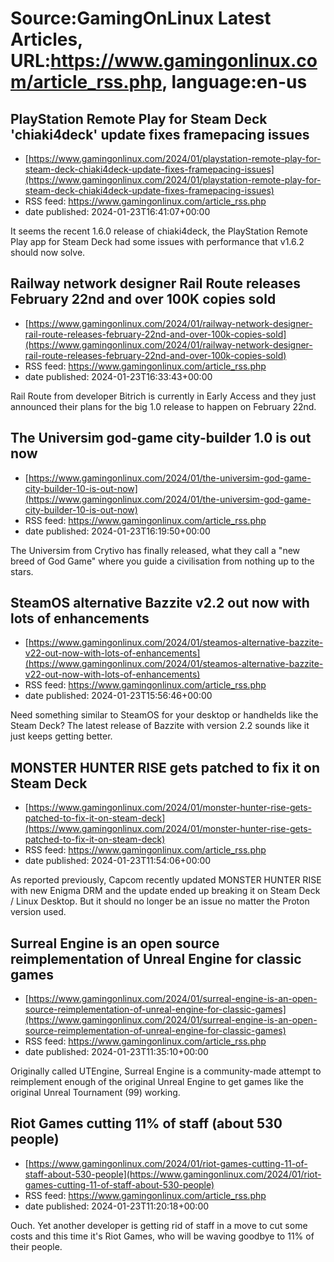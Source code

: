 # Source:GamingOnLinux Latest Articles, URL:https://www.gamingonlinux.com/article_rss.php, language:en-us

## PlayStation Remote Play for Steam Deck 'chiaki4deck' update fixes framepacing issues
 - [https://www.gamingonlinux.com/2024/01/playstation-remote-play-for-steam-deck-chiaki4deck-update-fixes-framepacing-issues](https://www.gamingonlinux.com/2024/01/playstation-remote-play-for-steam-deck-chiaki4deck-update-fixes-framepacing-issues)
 - RSS feed: https://www.gamingonlinux.com/article_rss.php
 - date published: 2024-01-23T16:41:07+00:00

It seems the recent 1.6.0 release of chiaki4deck, the PlayStation Remote Play app for Steam Deck had some issues with performance that v1.6.2 should now solve.

## Railway network designer Rail Route releases February 22nd and over 100K copies sold
 - [https://www.gamingonlinux.com/2024/01/railway-network-designer-rail-route-releases-february-22nd-and-over-100k-copies-sold](https://www.gamingonlinux.com/2024/01/railway-network-designer-rail-route-releases-february-22nd-and-over-100k-copies-sold)
 - RSS feed: https://www.gamingonlinux.com/article_rss.php
 - date published: 2024-01-23T16:33:43+00:00

Rail Route from developer Bitrich is currently in Early Access and they just announced their plans for the big 1.0 release to happen on February 22nd.

## The Universim god-game city-builder 1.0 is out now
 - [https://www.gamingonlinux.com/2024/01/the-universim-god-game-city-builder-10-is-out-now](https://www.gamingonlinux.com/2024/01/the-universim-god-game-city-builder-10-is-out-now)
 - RSS feed: https://www.gamingonlinux.com/article_rss.php
 - date published: 2024-01-23T16:19:50+00:00

The Universim from Crytivo has finally released, what they call a "new breed of God Game" where you guide a civilisation from nothing up to the stars.

## SteamOS alternative Bazzite v2.2 out now with lots of enhancements
 - [https://www.gamingonlinux.com/2024/01/steamos-alternative-bazzite-v22-out-now-with-lots-of-enhancements](https://www.gamingonlinux.com/2024/01/steamos-alternative-bazzite-v22-out-now-with-lots-of-enhancements)
 - RSS feed: https://www.gamingonlinux.com/article_rss.php
 - date published: 2024-01-23T15:56:46+00:00

Need something similar to SteamOS for your desktop or handhelds like the Steam Deck? The latest release of Bazzite with version 2.2 sounds like it just keeps getting better.

## MONSTER HUNTER RISE gets patched to fix it on Steam Deck
 - [https://www.gamingonlinux.com/2024/01/monster-hunter-rise-gets-patched-to-fix-it-on-steam-deck](https://www.gamingonlinux.com/2024/01/monster-hunter-rise-gets-patched-to-fix-it-on-steam-deck)
 - RSS feed: https://www.gamingonlinux.com/article_rss.php
 - date published: 2024-01-23T11:54:06+00:00

As reported previously, Capcom recently updated MONSTER HUNTER RISE with new Enigma DRM and the update ended up breaking it on Steam Deck / Linux Desktop. But it should no longer be an issue no matter the Proton version used.

## Surreal Engine is an open source reimplementation of Unreal Engine for classic games
 - [https://www.gamingonlinux.com/2024/01/surreal-engine-is-an-open-source-reimplementation-of-unreal-engine-for-classic-games](https://www.gamingonlinux.com/2024/01/surreal-engine-is-an-open-source-reimplementation-of-unreal-engine-for-classic-games)
 - RSS feed: https://www.gamingonlinux.com/article_rss.php
 - date published: 2024-01-23T11:35:10+00:00

Originally called UTEngine, Surreal Engine is a community-made attempt to reimplement enough of the original Unreal Engine to get games like the original Unreal Tournament (99) working.

## Riot Games cutting 11% of staff (about 530 people)
 - [https://www.gamingonlinux.com/2024/01/riot-games-cutting-11-of-staff-about-530-people](https://www.gamingonlinux.com/2024/01/riot-games-cutting-11-of-staff-about-530-people)
 - RSS feed: https://www.gamingonlinux.com/article_rss.php
 - date published: 2024-01-23T11:20:18+00:00

Ouch. Yet another developer is getting rid of staff in a move to cut some costs and this time it's Riot Games, who will be waving goodbye to 11% of their people.

